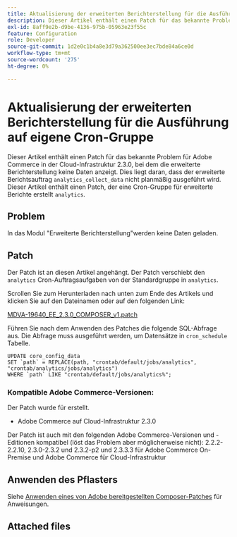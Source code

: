 ```yaml
---
title: Aktualisierung der erweiterten Berichterstellung für die Ausführung auf eigene Cron-Gruppe
description: Dieser Artikel enthält einen Patch für das bekannte Problem für Adobe Commerce in der Cloud-Infrastruktur 2.3.0, bei dem die erweiterte Berichterstellung keine Daten anzeigt. Dies liegt daran, dass der erweiterte Berichtsauftrag "analytics_collect_data"nicht planmäßig ausgeführt wird. Dieser Artikel enthält einen Patch, der eine Cron-Gruppe "Analyse"für erweiterte Berichte erstellt.
exl-id: 8aff9e2b-d9be-4136-975b-05963e23f55c
feature: Configuration
role: Developer
source-git-commit: 1d2e0c1b4a8e3d79a362500ee3ec7bde84a6ce0d
workflow-type: tm+mt
source-wordcount: '275'
ht-degree: 0%

---
```


# Aktualisierung der erweiterten Berichterstellung für die Ausführung auf eigene Cron-Gruppe

Dieser Artikel enthält einen Patch für das bekannte Problem für Adobe Commerce in der Cloud-Infrastruktur 2.3.0, bei dem die erweiterte Berichterstellung keine Daten anzeigt. Dies liegt daran, dass der erweiterte Berichtsauftrag `analytics_collect_data` nicht planmäßig ausgeführt wird. Dieser Artikel enthält einen Patch, der eine Cron-Gruppe für erweiterte Berichte erstellt `analytics`.

## Problem

In das Modul &quot;Erweiterte Berichterstellung&quot;werden keine Daten geladen.

## Patch

Der Patch ist an diesen Artikel angehängt. Der Patch verschiebt den `analytics` Cron-Auftragsaufgaben von der Standardgruppe in `analytics`.

Scrollen Sie zum Herunterladen nach unten zum Ende des Artikels und klicken Sie auf den Dateinamen oder auf den folgenden Link:

[MDVA-19640\_EE\_2.3.0\_COMPOSER\_v1.patch](assets/MDVA-19640_EE_2.3.0_COMPOSER_v1.patch.zip)

Führen Sie nach dem Anwenden des Patches die folgende SQL-Abfrage aus. Die Abfrage muss ausgeführt werden, um Datensätze in `cron_schedule` Tabelle.

```
UPDATE core_config_data
SET `path` = REPLACE(path, "crontab/default/jobs/analytics", "crontab/analytics/jobs/analytics")
WHERE `path` LIKE "crontab/default/jobs/analytics%";
```

### Kompatible Adobe Commerce-Versionen:

Der Patch wurde für erstellt.

* Adobe Commerce auf Cloud-Infrastruktur 2.3.0

Der Patch ist auch mit den folgenden Adobe Commerce-Versionen und -Editionen kompatibel (löst das Problem aber möglicherweise nicht): 2.2.2-2.2.10, 2.3.0-2.3.2 und 2.3.2-p2 und 2.3.3.3 für Adobe Commerce On-Premise und Adobe Commerce für Cloud-Infrastruktur

## Anwenden des Pflasters

Siehe [Anwenden eines von Adobe bereitgestellten Composer-Patches](/help/how-to/general/how-to-apply-a-composer-patch-provided-by-magento.md) für Anweisungen.

## Attached files
